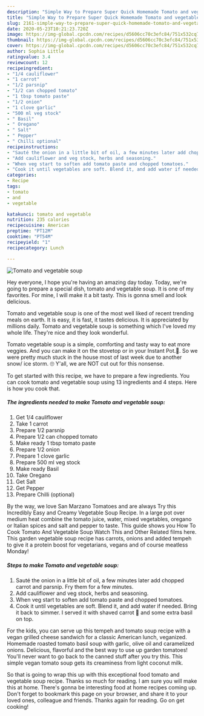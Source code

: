 ```yaml
---
description: "Simple Way to Prepare Super Quick Homemade Tomato and vegetable soup"
title: "Simple Way to Prepare Super Quick Homemade Tomato and vegetable soup"
slug: 2161-simple-way-to-prepare-super-quick-homemade-tomato-and-vegetable-soup
date: 2020-05-23T10:21:23.720Z
image: https://img-global.cpcdn.com/recipes/d5606cc70c3efc84/751x532cq70/tomato-and-vegetable-soup-recipe-main-photo.jpg
thumbnail: https://img-global.cpcdn.com/recipes/d5606cc70c3efc84/751x532cq70/tomato-and-vegetable-soup-recipe-main-photo.jpg
cover: https://img-global.cpcdn.com/recipes/d5606cc70c3efc84/751x532cq70/tomato-and-vegetable-soup-recipe-main-photo.jpg
author: Sophia Little
ratingvalue: 3.4
reviewcount: 12
recipeingredient:
- "1/4 cauliflower"
- "1 carrot"
- "1/2 parsnip"
- "1/2 can chopped tomato"
- "1 tbsp tomato paste"
- "1/2 onion"
- "1 clove garlic"
- "500 ml veg stock"
- " Basil"
- " Oregano"
- " Salt"
- " Pepper"
- " Chilli optional"
recipeinstructions:
- "Sauté the onion in a little bit of oil, a few minutes later add chopped carrot and parsnip. Fry them for a few minutes."
- "Add cauliflower and veg stock, herbs and seasoning."
- "When veg start to soften add tomato paste and chopped tomatoes."
- "Cook it until vegetables are soft. Blend it, and add water if needed. Bring it back to simmer. I served it with shaved carrot 🥕 and some extra basil on top."
categories:
- Recipe
tags:
- tomato
- and
- vegetable

katakunci: tomato and vegetable 
nutrition: 235 calories
recipecuisine: American
preptime: "PT12M"
cooktime: "PT54M"
recipeyield: "1"
recipecategory: Lunch

---
```



![Tomato and vegetable soup](https://img-global.cpcdn.com/recipes/d5606cc70c3efc84/751x532cq70/tomato-and-vegetable-soup-recipe-main-photo.jpg)

Hey everyone, I hope you're having an amazing day today. Today, we're going to prepare a special dish, tomato and vegetable soup. It is one of my favorites. For mine, I will make it a bit tasty. This is gonna smell and look delicious.

Tomato and vegetable soup is one of the most well liked of recent trending meals on earth. It is easy, it is fast, it tastes delicious. It is appreciated by millions daily. Tomato and vegetable soup is something which I've loved my whole life. They're nice and they look wonderful.

Tomato vegetable soup is a simple, comforting and tasty way to eat more veggies. And you can make it on the stovetop or in your Instant Pot.🎉. So we were pretty much stuck in the house most of last week due to another snow/ ice storm. 🙄 Y&#39;all, we are NOT cut out for this nonsense.


To get started with this recipe, we have to prepare a few ingredients. You can cook tomato and vegetable soup using 13 ingredients and 4 steps. Here is how you cook that.

<!--inarticleads1-->

##### The ingredients needed to make Tomato and vegetable soup:

1. Get 1/4 cauliflower
1. Take 1 carrot
1. Prepare 1/2 parsnip
1. Prepare 1/2 can chopped tomato
1. Make ready 1 tbsp tomato paste
1. Prepare 1/2 onion
1. Prepare 1 clove garlic
1. Prepare 500 ml veg stock
1. Make ready  Basil
1. Take  Oregano
1. Get  Salt
1. Get  Pepper
1. Prepare  Chilli (optional)


By the way, we love San Marzano Tomatoes and are always Try this Incredibly Easy and Creamy Vegetable Soup Recipe. In a large pot over medium heat combine the tomato juice, water, mixed vegetables, oregano or Italian spices and salt and pepper to taste. This guide shows you How To Cook Tomato And Vegetable Soup Watch This and Other Related films here. This garden vegetable soup recipe has carrots, onions and added tempeh to give it a protein boost for vegetarians, vegans and of course meatless Monday! 

<!--inarticleads2-->

##### Steps to make Tomato and vegetable soup:

1. Sauté the onion in a little bit of oil, a few minutes later add chopped carrot and parsnip. Fry them for a few minutes.
1. Add cauliflower and veg stock, herbs and seasoning.
1. When veg start to soften add tomato paste and chopped tomatoes.
1. Cook it until vegetables are soft. Blend it, and add water if needed. Bring it back to simmer. I served it with shaved carrot 🥕 and some extra basil on top.


For the kids, you can serve up this tempeh and tomato soup recipe with a vegan grilled cheese sandwich for a classic American lunch, veganized. Homemade roasted tomato basil soup with garlic, olive oil and caramelized onions. Delicious, flavorful and the best way to use up garden tomatoes! You&#39;ll never want to go back to the canned stuff after you try this. This simple vegan tomato soup gets its creaminess from light coconut milk. 

So that is going to wrap this up with this exceptional food tomato and vegetable soup recipe. Thanks so much for reading. I am sure you will make this at home. There's gonna be interesting food at home recipes coming up. Don't forget to bookmark this page on your browser, and share it to your loved ones, colleague and friends. Thanks again for reading. Go on get cooking!
